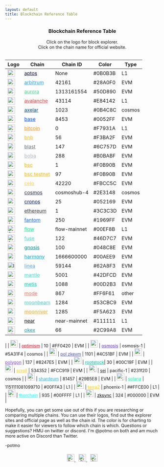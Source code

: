 ```yaml
---
layout: default
title: Blockchain Reference Table
---
```


<div style="text-align: center;">
<h3>Blockchain Reference Table</h3>
Click on the logo for block explorer.
<br>
Click on the chain name for official website.
</div>
<br>

| Logo | Chain | Chain ID | Color | Type |
|------|-------|----------|-------|------|
| <a href="https://explorer.aptoslabs.com"><img src="https://s2.coinmarketcap.com/static/img/coins/64x64/14803.png" alt="aptos" style="width: 24px; height: 24px;"></a> | <a href="https://aptoslabs.com" style='color:#0B0B3B'>aptos</a> | None | #0B0B3B | L1 |
| <a href="https://arbiscan.io"><img src="https://s2.coinmarketcap.com/static/img/coins/64x64/11223.png" alt="arbitrum" style="width: 24px; height: 24px;"></a> | <a href="https://arbitrum.io" style='color:#28A0F0'>arbitrum</a> | 42161 | #28A0F0 | EVM |
| <a href="https://aurorascan.dev"><img src="https://s2.coinmarketcap.com/static/img/coins/64x64/14803.png" alt="aurora" style="width: 24px; height: 24px;"></a> | <a href="https://aurora.dev" style='color:#50D890'>aurora</a> | 1313161554 | #50D890 | EVM |
| <a href="https://snowtrace.io"><img src="https://s2.coinmarketcap.com/static/img/coins/64x64/12559.png" alt="avalanche" style="width: 24px; height: 24px;"></a> | <a href="https://avax.network" style='color:#E84142'>avalanche</a> | 43114 | #E84142 | L1 |
| <a href="https://axelarscan.io"><img src="https://s2.coinmarketcap.com/static/img/coins/64x64/15041.png" alt="axelar" style="width: 24px; height: 24px;"></a> | <a href="https://axelar.network" style='color:#0B4C8C'>axelar</a> | 1023 | #0B4C8C | cosmos |
| <a href="https://basescan.org"><img src="https://s2.coinmarketcap.com/static/img/coins/64x64/24488.png" alt="base" style="width: 24px; height: 24px;"></a> | <a href="https://base.org" style='color:#0052FF'>base</a> | 8453 | #0052FF | EVM |
| <a href="https://www.blockchain.com/explorer"><img src="https://s2.coinmarketcap.com/static/img/coins/64x64/1.png" alt="bitcoin" style="width: 24px; height: 24px;"></a> | <a href="https://bitcoin.org" style='color:#F7931A'>bitcoin</a> | 0 | #F7931A | L1 |
| <a href="https://bscscan.com"><img src="https://s2.coinmarketcap.com/static/img/coins/64x64/1839.png" alt="bnb" style="width: 24px; height: 24px;"></a> | <a href="https://www.binance.com" style='color:#F3BA2F'>bnb</a> | 56 | #F3BA2F | EVM |
| <a href="https://explorer.blastapi.io"><img src="https://s2.coinmarketcap.com/static/img/coins/64x64/14746.png" alt="blast" style="width: 24px; height: 24px;"></a> | <a href="https://blastapi.io" style='color:#6C757D'>blast</a> | 147 | #6C757D | EVM |
| <a href="https://bobascan.com"><img src="https://s2.coinmarketcap.com/static/img/coins/64x64/14556.png" alt="boba" style="width: 24px; height: 24px;"></a> | <a href="https://boba.network" style='color:#B0BABF'>boba</a> | 288 | #B0BABF | EVM |
| <a href="https://bscscan.com"><img src="https://s2.coinmarketcap.com/static/img/coins/64x64/1839.png" alt="bsc" style="width: 24px; height: 24px;"></a> | <a href="https://www.binance.org/en/smartChain" style='color:#F0B90B'>bsc</a> | 1 | #F0B90B | EVM |
| <a href="https://testnet.bscscan.com"><img src="https://s2.coinmarketcap.com/static/img/coins/64x64/1839.png" alt="bsc testnet" style="width: 24px; height: 24px;"></a> | <a href="https://testnet.bscscan.com" style='color:#F0B90B'>bsc testnet</a> | 97 | #F0B90B | EVM |
| <a href="https://explorer.celo.org"><img src="https://s2.coinmarketcap.com/static/img/coins/64x64/5567.png" alt="celo" style="width: 24px; height: 24px;"></a> | <a href="https://celo.org" style='color:#FBCC5C'>celo</a> | 42220 | #FBCC5C | EVM |
| <a href="https://www.mintscan.io/cosmos"><img src="https://s2.coinmarketcap.com/static/img/coins/64x64/3794.png" alt="cosmos" style="width: 24px; height: 24px;"></a> | <a href="https://cosmos.network" style='color:#2E3148'>cosmos</a> | cosmoshub-4 | #2E3148 | cosmos |
| <a href="https://cronos.org/explorer"><img src="https://s2.coinmarketcap.com/static/img/coins/64x64/3635.png" alt="cronos" style="width: 24px; height: 24px;"></a> | <a href="https://cronos.org" style='color:#052169'>cronos</a> | 25 | #052169 | EVM |
| <a href="https://etherscan.io"><img src="https://s2.coinmarketcap.com/static/img/coins/64x64/1027.png" alt="ethereum" style="width: 24px; height: 24px;"></a> | <a href="https://ethereum.org" style='color:#3C3C3D'>ethereum</a> | 1 | #3C3C3D | EVM |
| <a href="https://ftmscan.com"><img src="https://s2.coinmarketcap.com/static/img/coins/64x64/3513.png" alt="fantom" style="width: 24px; height: 24px;"></a> | <a href="https://fantom.foundation" style="color:#1969FF">fantom</a> | 250 | #1969FF | EVM |
| <a href="https://flowscan.org"><img src="https://s2.coinmarketcap.com/static/img/coins/64x64/4558.png" alt="flow" style="width: 24px; height: 24px;"></a> | <a href="https://www.onflow.org" style='color:#00EF8B'>flow</a> | flow-mainnet | #00EF8B | L1 |
| <a href="https://explorer.fuse.io"><img src="https://s2.coinmarketcap.com/static/img/coins/64x64/5634.png" alt="fuse" style="width: 24px; height: 24px;"></a> | <a href="https://fuse.io" style='color:#46D7C7'>fuse</a> | 122 | #46D7C7 | EVM |
| <a href="https://gnosisscan.io"><img src="https://s2.coinmarketcap.com/static/img/coins/64x64/1659.png" alt="gnosis" style="width: 24px; height: 24px;"></a> | <a href="https://gnosis.io" style='color:#048C8E'>gnosis</a> | 100 | #048C8E | EVM |
| <a href="https://explorer.harmony.one"><img src="https://s2.coinmarketcap.com/static/img/coins/64x64/3945.png" alt="harmony" style="width: 24px; height: 24px;"></a> | <a href="https://www.harmony.one" style='color:#00AEE9'>harmony</a> | 1666600000 | #00AEE9 | EVM |
| <a href="https://lineascan.io"><img src="https://s2.coinmarketcap.com/static/img/coins/64x64/20172.png" alt="linea" style="width: 24px; height: 24px;"></a> | <a href="https://linea.build" style="color:#62A8F3">linea</a> | 59144 | #62A8F3 | EVM |
| <a href="https://mantleblockchain.io"><img src="https://s2.coinmarketcap.com/static/img/coins/64x64/16538.png" alt="mantle" style="width: 24px; height: 24px;"></a> | <a href="https://mantle.xyz" style="color:#42DFCD">mantle</a> | 5001 | #42DFCD | EVM |
| <a href="https://andromeda-explorer.metis.io"><img src="https://s2.coinmarketcap.com/static/img/coins/64x64/14014.png" alt="metis" style="width: 24px; height: 24px;"></a> |<a href="https://www.metis.io" style='color:#00D2B3'>metis</a> | 1088 | #00D2B3 | EVM |
| <a href="https://modenetwork.io"><img src="https://s2.coinmarketcap.com/static/img/coins/64x64/20722.png" alt="mode" style="width: 24px; height: 24px;"></a> | <a href="https://mode.network" style="color:#FF6F61">mode</a> | 867 | #FF6F61 | other |
| <a href="https://moonscan.io"><img src="https://s2.coinmarketcap.com/static/img/coins/64x64/12125.png" alt="moonbeam" style="width: 24px; height: 24px;"></a> |<a href ="https://moonbeam.network" style='color:#53CBC9'>moonbeam</a></span> | 1284 | #53CBC9 | EVM |
| <a href="https://moonriver.moonscan.io"><img src="https://s2.coinmarketcap.com/static/img/coins/64x64/9285.png" alt="moonriver" style="width: 24px; height: 24px;"></a> | <a href="https://moonbeam.network/networks/moonriver" style='color:#F5A623'>moonriver</a> | 1285 | #F5A623 | EVM |
| <a href="https://explorer.near.org"><img src="https://s2.coinmarketcap.com/static/img/coins/64x64/10365.png" alt="near" style="width: 24px; height: 24px;"></a> | <a href="https://near.org" style='color:#111111'>near</a> | near-mainnet | #111111 | L1 |
| <a href="https://www.oklink.com"><img src="https://s2.coinmarketcap.com/static/img/coins/64x64/3362.png" alt="okex" style="width: 24px; height: 24px;"></a> | <a href="https://www.okex.com" style="color:#2C99A8">okex</a> | 66 | #2C99A8 | EVM |
|
| <a href="https://optimistic.etherscan.io"><img src="https://s2.coinmarketcap.com/static/img/coins/64x64/14377.png" alt="optimism" style="width: 24px; height: 24px;"></a> | <a href="https://optimism.io" style='color:#FF0420'>optimism</a> | 10 | #FF0420 | EVM |
| <a href="https://www.mintscan.io/osmosis"><img src="https://s2.coinmarketcap.com/static/img/coins/64x64/12220.png" alt="osmosis" style="width: 24px; height: 24px;"></a> | <a href="https://osmosis.zone" style='color:#5A31F4'>osmosis</a> | osmosis-1 | #5A31F4 | cosmos |
| <a href="https://zkevm.polygonscan.com"><img src="https://s2.coinmarketcap.com/static/img/coins/64x64/17174.png" alt="pol zkevm" style="width: 24px; height: 24px;"></a> | <a href="https://polygon.technology/polygon-zkevm" style='color:#4C51BF'>pol zkevm</a> | 1101 | #4C51BF | EVM |
| <a href="https://polygonscan.com"><img src="https://s2.coinmarketcap.com/static/img/coins/64x64/3890.png" alt="polygon" style="width: 24px; height: 24px;"></a> | <a href="https://polygon.technology" style='color:#8247E5'>polygon</a> | 137 | #8247E5 | EVM |
| <a href="https://explorer.rsk.co"><img src="https://s2.coinmarketcap.com/static/img/coins/64x64/3629.png" alt="rootstock" style="width: 24px; height: 24px;"></a> | <a href="https://rootstock.io" style='color:#00C19F'>rootstock</a>| 30 | #00C19F | EVM | 
| <a href="https://scroll.io"><img src="https://s2.coinmarketcap.com/static/img/coins/64x64/20703.png" alt="scroll" style="width: 24px; height: 24px;"></a> | <a href="https://scroll.io" style="color:#FCC919">scroll</a> | 534352 | #FCC919 | EVM |
| <a href="https://sei.explorers.guru"><img src="https://s2.coinmarketcap.com/static/img/coins/64x64/23212.png" alt="sei" style="width: 24px; height: 24px;"></a> | <a href="https://www.seinetwork.io" style='color:#231f20'>sei</a> | pacific-1 | #231f20 | cosmos |
| <a href="https://explorer.shardeum.org"><img src="https://s2.coinmarketcap.com/static/img/coins/64x64/16192.png" alt="shardeum" style="width: 24px; height: 24px;"></a> | <a href="https://shardeum.org" style='color:#29B5E8'>shardeum</a> | 81457 | #29B5E8 | EVM |
| <a href="https://explorer.solana.com"><img src="https://s2.coinmarketcap.com/static/img/coins/64x64/5426.png" alt="solana" style="width: 24px; height: 24px;"></a> | <a href="https://solana.com" style='color:#00FFA3'>solana</a> | 1151111081099710 | #00FFA3 | L1 |
| <a href="https://terrasco.pe"><img src="https://s2.coinmarketcap.com/static/img/coins/64x64/4172.png" alt="terra2" style="width: 24px; height: 24px;"></a> | <a href="https://terra.money" style="color:#FFCE00">terra2</a> | phoenix-1 | ##FFCE00 | L1 |
| <a href="https://viewblock.io/thorchain"><img src="https://s2.coinmarketcap.com/static/img/coins/64x64/4157.png" alt="thorchain" style="width: 24px; height: 24px;"></a> | <a href="https://thorchain.org" style="color:#00FFFF">thorchain</a> | 935 | #00FFFF | L1 |
| <a href="https://zkscan.io"><img src="https://s2.coinmarketcap.com/static/img/coins/64x64/15892.png" alt="zksync" style="width: 24px; height: 24px;"></a> | <a href="https://zksync.io" style="color:#000000">zksync</a> | 324 | #000000 | EVM |

Hopefully, you can get some use out of this if you are researching or comparing multiple chains. You can use their logos, find out the explorer sites and official page as well as the chain id. The color is for charting to make it easier for viewers to follow which chain is which. Questions or suggestions? HMU on twitter or discord. I'm @potmo on both and am much more active on Discord than Twitter. 

-potmo




<div style="text-align: center; margin-top: 20px;">
    <a href="https://twitter.com/potmo" target="_blank">
        <img src="https://cdn.iconscout.com/icon/free/png-256/twitter-241-721979.png" alt="Twitter" style="width: 24px; height: 24px;">
    </a>
    <a href="https://discord.gg/vxFsvUwEqg" target="_blank" style="margin-left: 10px;">
        <img src="https://cdn.iconscout.com/icon/free/png-256/discord-3-569463.png" alt="Discord" style="width: 24px; height: 24px;">
    </a>
    <a href="https://github.com/davidenoch/davidenoch.github.io/Blockchain-info" target="_blank" style="margin-left: 10px;">
        <img src="https://cdn.iconscout.com/icon/free/png-256/github-153-675523.png" alt="GitHub" style="width: 24px; height: 24px;">
    </a>
</div>
